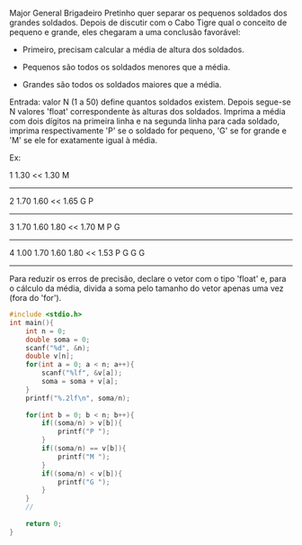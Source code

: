Major General Brigadeiro Pretinho quer separar os pequenos soldados dos grandes soldados. Depois de discutir com o Cabo Tigre qual o conceito de pequeno e grande, eles chegaram a uma conclusão favorável:

- Primeiro, precisam calcular a média de altura dos soldados.

- Pequenos são todos os soldados menores que a média.

- Grandes são todos os soldados maiores que a média.

Entrada: valor N (1 a 50) define quantos soldados existem. 
Depois segue-se N valores 'float' correspondente às alturas dos soldados.
Imprima a média com dois dígitos na primeira linha e na segunda linha para cada
soldado, imprima respectivamente 'P' se o soldado for pequeno, 'G' se for grande
e 'M' se ele for exatamente igual à média.

Ex:

>>
1 1.30
<<
1.30
M

---
>>
2 1.70 1.60
<<
1.65
G P

---
>>
3 1.70 1.60 1.80
<<
1.70
M P G

---
>>
4 1.00 1.70 1.60 1.80
<<
1.53
P G G G

---
Para reduzir os erros de precisão, declare o vetor com o tipo 'float' e, para o cálculo da média, divida a soma pelo tamanho do vetor apenas uma vez (fora do 'for').

``` c
#include <stdio.h>
int main(){
    int n = 0; 
    double soma = 0;
    scanf("%d", &n);
    double v[n];
    for(int a = 0; a < n; a++){
        scanf("%lf", &v[a]);
        soma = soma + v[a];
    }
    printf("%.2lf\n", soma/n);
    
    for(int b = 0; b < n; b++){
        if((soma/n) > v[b]){
            printf("P ");
        }
        if((soma/n) == v[b]){
            printf("M ");
        }
        if((soma/n) < v[b]){
            printf("G ");
        }
    }
    //
    
    return 0;
}
```
